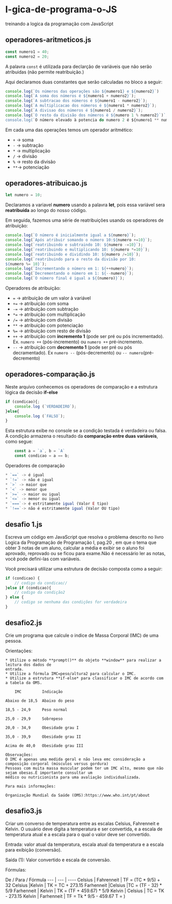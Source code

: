 # l-gica-de-programa-o-JS
treinando a logica da programação com JavaScript

## operadores-aritmeticos.js

~~~js
const numero1 = 40;
const numero2 = 20;
~~~

A palavra `const` é utilizada para declarção de variáveis que não serão 
atribuidas (não permite reatribuição.)

Aqui declaramos duas constantes que serão calculadas no bloco a seguir:

~~~js
console.log(`Os números das operações são ${numero1} e ${numero2}`)
console.log(`A soma dos números é ${numero1 + numero2}`);
console.log(`A subtracao dos números é ${numero1 - numero2}`);
console.log(`A multiplicacao dos números é ${numero1 * numero2}`);
console.log(`A divisao dos números é ${numero1 / numero2}`);
console.log(`O resto da divisão dos números è ${numero 1 % numero2}`)`;
console.log(`O número elevado à potencia do numero 2 é ${numero1 ** numero2}`);
~~~


Em cada uma das operações temos um operador aritmético:

* `+` -> soma
* `-` -> subtração
* `*` -> multiplicação
* `/` -> divisão
* `%` -> resto da divisão
* `**`-> potenciação

## operadores-atribuicao.js

~~~js
let numero = 10;

~~~
Declaramos a variavel **numero** usando a palavra **let**, pois essa variável sera **reatribuída** ao longo do nosso código.

Em seguida, fazemos uma série de reatribuições usando os operadores de atribuição:

~~~js
console.log(`O número é inicialmente igual a ${numero}`);
console.log(`Após atribuir somando o número 10:${numero +=10}`);
console.log(`reatribuindo e subtraindo 10: ${numero -=10}`);
console.log(`reatribuindo e multiplicando 10: ${numero *=10}`);
console.log(`reatribuindo e dividindo 10: ${numero /=10}`);
console.log(`reatribuindo para o resto da divisão por 10:
${numero %= 10}`);
console.log(`Incrementando o número em 1: ${++numero}`);
console.log(`Decrementando o número em 1: ${--numero}`);
console.log(`O número final é igual a ${(numero)}`);
~~~

Operadores de atribuição:
* `=` -> atribuição de um valor à variável
* `+=` -> atribuição com soma
* `-=` -> atribuição com subtração
* `*=` -> atribuição com multiplicação
* `/=` -> atribuição com divisão
* `**` -> atribuição com potenciação
* `%=` -> atribuição com resto de divisão
* `++` -> atribuição com **incremento 1** (pode ser pré ou pós incrementado).
Ex. `numero ++` (pós-incremento) ou `numero ++` pré-incremento.
* `--` -> atribuição com **decremento 1**  (pode ser pré ou pós decramentado).
Ex `numero --` (pós-decremento) ou `-- numero`(pré-decremento)


## operadores-comparação.js


Neste arquivo conhecemos os operadores de comparação e a estrutura
lógica da decisão **if-else**

~~~js
if (condicao){;
    console.log (`VERDADEIRO`);
}else{
    console.log (`FALSO`);
}
~~~
Esta estrutura exibe no console se a condição testada é verdadeira ou falsa.
A condição armazena o resultado da **comparação entre duas variáveis**, como
segue:

~~~js
    const a = `a`, b = `A`
    const condicao = a == b;

~~~
Operadores de comparação
~~~js
* `==` -> é igual
* `!=` -> não é igual         
* `>` -> maior que
* `<` -> menor que
* `>=` -> maior ou igual
* `<=` -> menor ou igual 
* `===`-> é estritamente igual (Valor E tipo)
* `!==`-> não é estritamente igual (Valor OU tipo)


~~~

## desafio 1.js

Escreva um código em JavaScript que resolva o problema descrito no livro
Logica da Programação de Programação I, pag.20 , em que o tema que obter 3 notas
de um aluno, calcular a média e exibir se o aluno foi aprovado, reprovado ou se ficou
para exame.Não é necessário ler as notas, você pode defini-las com variáveis.

Você precisará utilizar uma estrutura de decisão composta como a seguir:



~~~js
if (condicao) {
    // codigo da condicao//
}else if (condicao){
    // codigo da condição2
} else {
    // codigo se nenhuma das condições for verdadeira
}

~~~


## desafio2.js

Crie um programa que calcule o indice de Massa Corporal (IMC) de uma pessoa.

Orientações:

    * Utilize o método **prompt()** do objeto **window** para realizar a leitura dos dados de
    entrada.
    * Utilize a fórmula IMC=peso/altura2 para calcular o IMC.
    * Utilize a estrutura **if-else* para classificar o IMC de acordo com a tabela da OMS.

        IMC         Indicação

    Abaixo de 18,5  Abaixo do peso

    18,5 - 24,9     Peso normal

    25,0 - 29,9     Sobrepeso

    20,0 - 34,9     Obesidade grau I

    35,0 - 39,9     Obesidade grau II

    Acima de 40,0   Obesidade grau III

    Observações:
    O IMC é apenas uma medida geral e não leva emc consideração a composição corporal (músculos versus gordura)
    Pessoas com muita massa muscular podem ter um IMC alto, mesmo que não sejam obesas.É importante consultar um 
    médico ou nutricionista para uma avaliação individualizada. 

    Para mais informações: 

    Organização Mundial da Saúde (OMS):https://www.who.int/pt/about


## desafio3.js

Criar um converso de temperatura entre as escalas Celsius, Fahrenneit e Kelvin. O usuário
deve digita a temperatura e ser convertida,  e a escala de temperatura atual e a escala para o qual o valor deve ser convertido.

Entrada: valor atual da temperatura, escala atual da temperatura e a escala para exibição (conversão).

Saída (1): Valor convertido e  escala de conversão.

Fórmulas: 

De / Para / Fórmula 
--- | --- | ----
Celsius | Fahrenneit | TF = (TC * 9/5) + 32
Celsius |Kelvin | TK = TC + 273.15
Farhenneit |Celsius |TC = (TF - 32) * 5/9
Farhenneit | Kelvin | TK = (TF + 459.67) * 5/9
Kelvin | Celsius | TC = TK -  273.15
Kelvin | Farhenneit | TF = Tk * 9/5 - 459.67
T = 
)

